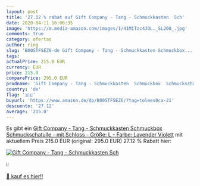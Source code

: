 ```yaml
---
layout: post
title: '27.12 % rabat auf Gift Company - Tang - Schmuckkasten  Sch'
date: 2020-04-11 16:06:35
image: 'https://m.media-amazon.com/images/I/41MITzc4JOL._SL200_.jpg'
comments: true
category: ofertas
author: ring
slug: 'B00STFSEZ6-de Gift Company - Tang - Schmuckkasten Schmuckbox...'
tags: 
actualPrice: 215.0 EUR
currency: EUR
price: 215.0
comparePrice: 295.0 EUR
prodname: 'Gift Company - Tang - Schmuckkasten  Schmuckbox  Schmuckschatulle - mit Schloss - Größe: L - Farbe: Lavender  Violett'
country: 'de'
flag: '🇩🇪'
buyurl: 'https://www.amazon.de/dp/B00STFSEZ6/?tag=tolees0ca-21'
descuento: '27.12'
average: '215.0'
---
```


Es gibt ein [Gift Company - Tang - Schmuckkasten  Schmuckbox  Schmuckschatulle - mit Schloss - Größe: L - Farbe: Lavender  Violett](https://www.amazon.de/dp/B00STFSEZ6/?tag=tolees0ca-21) mit aktuellem Preis 215.0 EUR (original: 295.0 EUR) 27.12 % Rabatt hier:

[![Gift Company - Tang - Schmuckkasten  Sch](https://m.media-amazon.com/images/I/41MITzc4JOL._SL200_.jpg)](https://www.amazon.de/dp/B00STFSEZ6/?tag=tolees0ca-21)

ℹ️:


[🛒 kauf es hier!!](https://www.amazon.de/dp/B00STFSEZ6/?tag=tolees0ca-21)

